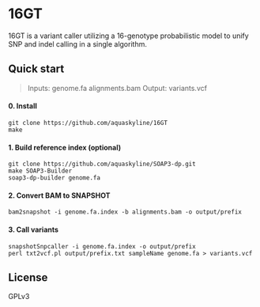 # 16GT
16GT is a variant caller utilizing a 16-genotype probabilistic model to unify SNP and indel calling in a single algorithm.

## Quick start
> Inputs: genome.fa alignments.bam
> Output: variants.vcf

#### 0. Install
```
git clone https://github.com/aquaskyline/16GT
make
```
#### 1. Build reference index (optional)
```
git clone https://github.com/aquaskyline/SOAP3-dp.git
make SOAP3-Builder
soap3-dp-builder genome.fa
```
#### 2. Convert BAM to SNAPSHOT
```
bam2snapshot -i genome.fa.index -b alignments.bam -o output/prefix
```
#### 3. Call variants
```
snapshotSnpcaller -i genome.fa.index -o output/prefix
perl txt2vcf.pl output/prefix.txt sampleName genome.fa > variants.vcf
```

## License
GPLv3


